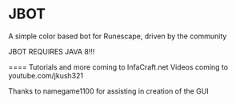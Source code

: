JBOT
====

A simple color based bot for Runescape, driven by the community

JBOT REQUIRES JAVA 8!!!

====
Tutorials and more coming to InfaCraft.net
Videos coming to youtube.com/jkush321



Thanks to namegame1100 for assisting in creation of the GUI
